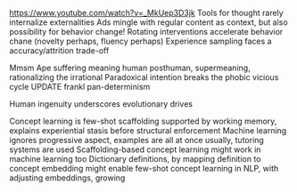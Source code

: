 https://www.youtube.com/watch?v=_MkUep3D3jk
Tools for thought rarely internalize externalities
Ads mingle with regular content as context, but also possibility for behavior change!
Rotating interventions accelerate behavior chane (novelty perhaps, fluency perhaps)
Experience sampling faces a accuracy/attrition trade-off

Mmsm
Ape suffering meaning human posthuman, supermeaning, rationalizing the irrational
Paradoxical intention breaks the phobic vicious cycle
UPDATE frankl pan-determinism

Human ingenuity underscores evolutionary drives

Concept learning is few-shot scaffolding supported by working memory, explains experiential stasis before structural enforcement
Machine learning ignores progressive aspect, examples are all at once usually, tutoring systems are used
Scaffolding-based concept learning might work in machine learning too
Dictionary definitions, by mapping definition to concept embedding might enable few-shot concept learning in NLP, with adjusting embeddings, growing